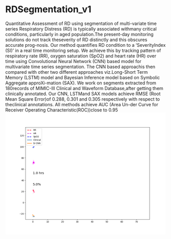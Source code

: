 # RDSegmentation_v1
  Quantitative Assessment of RD using segmentation of multi-variate time series 
Respiratory  Distress  (RD)  is  typically  associated  withmany critical conditions, particularly in aged population.The  present-day  monitoring  solutions  do  not  track  theseverity of RD distinctly and this obscures accurate prog-nosis.  Our method quantifies RD condition to a ‘SeverityIndex (SI)’ in a real time monitoring setup. We achieve this by tracking pattern of respiratory rate (RR), oxygen saturation (SpO2) and heart rate (HR) over time using Convolutional Neural Network (CNN) based model for multivariate time series segmentation.   The CNN based approachis then compared with other two different approaches viz.Long-Short  Term  Memory  (LSTM)  model  and  Bayesian Inference  model  based  on  Symbolic  Aggregate  approXi-mation  (SAX).  We  work  on  segments  extracted  from  180records  of  MIMIC-III  Clinical  and  Waveform  Database,after getting them clinically annotated.  Our CNN, LSTMand SAX models achieve RMSE (Root Mean Square Error)of 0.288, 0.301 and 0.305 respectively with respect to theclinical annotations.  All methods achieve AUC (Area Un-der  Curve  for  Receiver  Operating  Characteristic(ROC))close to 0.95
![alt text](https://github.com/rohit-pardasani/RDSegmentation_v1/blob/master/monitor.gif?raw=true)
